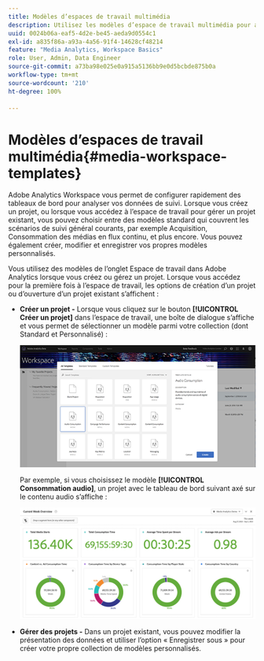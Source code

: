 ```yaml
---
title: Modèles d’espaces de travail multimédia
description: Utilisez les modèles d’espace de travail multimédia pour analyser vos données de suivi. Choisissez des modèles standard pour Acquisition ou Streaming Media, ou créez vos propres modèles personnalisés.
uuid: 0024b06a-eaf5-4d2e-be45-aeda9d0554c1
exl-id: a835f86a-a93a-4a56-91f4-14628cf48214
feature: "Media Analytics, Workspace Basics"
role: User, Admin, Data Engineer
source-git-commit: a73ba98e025e0a915a5136bb9e0d5bcbde875b0a
workflow-type: tm+mt
source-wordcount: '210'
ht-degree: 100%

---
```


# Modèles d’espaces de travail multimédia{#media-workspace-templates}

Adobe Analytics Workspace vous permet de configurer rapidement des tableaux de bord pour analyser vos données de suivi. Lorsque vous créez un projet, ou lorsque vous accédez à l’espace de travail pour gérer un projet existant, vous pouvez choisir entre des modèles standard qui couvrent les scénarios de suivi général courants, par exemple Acquisition, Consommation des médias en flux continu, et plus encore. Vous pouvez également créer, modifier et enregistrer vos propres modèles personnalisés.

Vous utilisez des modèles de l’onglet Espace de travail dans Adobe Analytics lorsque vous créez ou gérez un projet. Lorsque vous accédez pour la première fois à l’espace de travail, les options de création d’un projet ou d’ouverture d’un projet existant s’affichent :

* **Créer un projet -** Lorsque vous cliquez sur le bouton **[!UICONTROL Créer un projet]** dans l’espace de travail, une boîte de dialogue s’affiche et vous permet de sélectionner un modèle parmi votre collection (dont Standard et Personnalisé) :

   ![](/help/reporting/assets/all-templates-audio.png)

   Par exemple, si vous choisissez le modèle **[!UICONTROL Consommation audio]**, un projet avec le tableau de bord suivant axé sur le contenu audio s’affiche :

   ![](/help/reporting/assets/aa-workspace.png)

* **Gérer des projets -** Dans un projet existant, vous pouvez modifier la présentation des données et utiliser l’option « Enregistrer sous » pour créer votre propre collection de modèles personnalisés.
